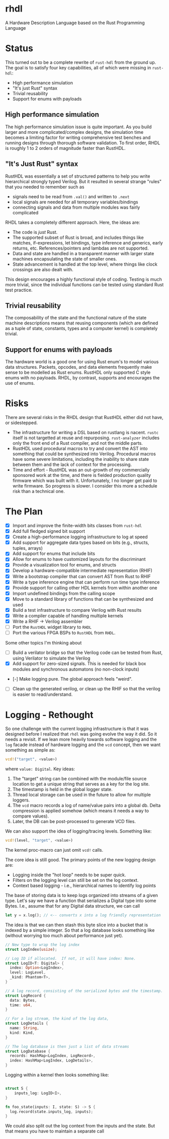 # rhdl
A Hardware Description Language based on the Rust Programming Language

# Status

This turned out to be a complete rewrite of `rust-hdl` from the ground up.  The goal is
to satisfy four key capabilities, all of which were missing in `rust-hdl`:

- High performance simulation
- "It's just Rust" syntax
- Trivial reusability
- Support for enums with payloads

## High performance simulation

The high performance simulation issue is quite important.  As you build larger and
more complicated/complex designs, the simulation time becomes a limiting factor for
writing comprehensive test benches and running designs through thorough software 
validation.  To first order, RHDL is roughly 1 to 2 orders of magnitude faster than
RustHDL.

## "It's Just Rust" syntax

RustHDL was essentially a set of structured patterns to help you write hierarchical
strongly typed Verilog.  But it resulted in several strange "rules" that you needed
to remember such as
- signals need to be read from `.val()` and written to `.next`
- local signals are needed for all temporary variables/bindings
- connecting signals and data from multiple modules was fairly complicated

RHDL takes a completely different approach.  Here, the ideas are:
- The code is _just_ Rust.
- The supported subset of Rust is broad, and includes things like
  matches, if-expressions, let bindings, type inference and generics,
  early returns, etc.  References/pointers and lambdas are not supported.
- Data and state are handled in a transparent manner with larger state machines
encapsulating the state of smaller ones.  
- State advancement is handled at the top level, where things like clock crossings are 
also dealt with.

This design encourages a highly functional style of coding.  Testing is much more trivial,
since the individual functions can be tested using standard Rust test practice.

## Trivial reusability

The composability of the state and the functional nature of the state machine descriptions means
that reusing components (which are defined as a tuple of state, constants, types and a computer kernel)
is completely trivial.  

## Support for enums with payloads

The hardware world is a good one for using Rust enum's to model various data structures.  Packets,
opcodes, and data elements frequently make sense to be modelled as Rust enums.  RustHDL only supported
C style enums with no payloads.  RHDL, by contrast, supports and encourages the use of enums.

# Risks

There are several risks in the RHDL design that RustHDL either did not have, or sidestepped.
- The infrastructure for writing a DSL based on rustlang is nacent.  `rustc` itself is not 
targetted at reuse and repurposing.  `rust-analyzer` includes only the front end of a Rust
compiler, and not the middle parts.  
- RustHDL used procedural macros to try and convert the AST into something that could be
synthesized into Verilog.  Procedural macros have some severe limitations, including the
inability to share state between them and the lack of context for the processing.
- Time and effort - RustHDL was an out-growth of my commercially sponsored work at the time, and
there is fielded production quality firmware which was built with it.  Unfortunately, I no
longer get paid to write firmware.  So progress is slower.  I consider this more a schedule
risk than a technical one.

# The Plan

- [x] Import and improve the finite-width bits classes from `rust-hdl`
- [x] Add full fledged signed bit support
- [x] Create a high-performance logging infrastructure to log at speed
- [x] Add support for aggregate data types based on bits (e.g., structs, tuples, arrays)
- [x] Add support for enums that include bits
- [x] Allow for enums to have customized layouts for the discriminant
- [x] Provide a visualization tool for enums, and structs
- [x] Develop a hardware-compatible intermediate representation (RHIF)
- [x] Write a bootstrap compiler that can convert AST from Rust to RHIF
- [x] Write a type inference engine that can perform run time type inference
- [x] Provide support for calling other HDL kernels from within another one
- [x] Import undefined bindings from the calling scope
- [x] Move to a standard library of functions that can be synthesized and used
- [x] Build a test infrastructure to compare Verilog with Rust results
- [x] Write a compiler capable of handling multiple kernels
- [x] Write a RHIF -> Verilog assembler
- [ ] Port the `RustHDL` widget library to `RHDL`
- [ ] Port the various FPGA BSPs to `RustHDL` from `RHDL`.

Some other topics I'm thinking about

- [ ] Build a verilator bridge so that the Verilog code can be tested from Rust, using Verilator to simulate the Verilog
- [x] Add support for zero-sized signals.  This is needed for black box modules and synchronous automatons (no non-clock inputs)
- [-] Make logging pure.  The global approach feels "weird".
- [ ] Clean up the generated verilog, or clean up the RHIF so that the verilog is easier to read/understand.


# Logging - Rethought

So one challenge with the current logging infrastructure is that it was designed before I realized
that `rhdl` was going evolve the way it did.  So it needs a revisit.  If we lean more heavily towards
software logging and the `log` facade instead of hardware logging and the `vcd` concept, then we want
something as simple as:

```rust
vcd!("target", <value>)
```
where `value: Digital`.  Key ideas:

1. The "target" string can be combined with the module/file source location to get a unique 
  string that serves as a key for the log site.
2. The timestamp is held in the global logger state.
3. Thread local storage can be used in the future to allow for multiple loggers.
4. The `vcd` macro records a log of name/value pairs into a global db.  Delta compression is
applied somehow (which means it needs a way to compare values).
5. Later, the DB can be post-processed to generate VCD files.

We can also support the idea of logging/tracing levels.  Something like:

```rust
vcd!(level, "target", <value>)
```

The kernel proc-macro can just omit `vcd!` calls.



The core idea is still good.
The primary points of the new logging design are:

- Logging inside the "hot loop" needs to be super quick.
- Filters on the logging level can still be set on the log context.
- Context based logging - i.e., hierarchical names to identify log points

The base of storing data is to keep logs organized into streams of a given type.  Let's say we have a
function that serializes a Digital type into some Bytes.  I.e., assume that for any Digital data structure,
we can call

```rust
let y = x.log(); // <-- converts x into a log friendly representation
```

The idea is that we can then stash this byte slice into a bucket that is indexed by a simple integer.  So that
a log database looks something like (without worrying too much about performance just yet).

```rust
// New type to wrap the log index
struct LogIndex(usize);

// Log ID if allocated.  If not, it will have index: None.
struct LogID<T: Digital> {
  index: Option<LogIndex>,
  level: LogLevel,
  _kind: Phantom<T>,
}

// A log record, consisting of the serialized bytes and the timestamp.
struct LogRecord {
  data: Bytes,
  time: u64,
}

// For a log stream, the kind of the log data, 
struct LogDetails {
  name: String,
  kind: Kind,
}

// The log database is then just a list of data streams
struct LogDatabase {
  records: HashMap<LogIndex, LogRecord>,
  index: HashMap<LogIndex, LogDetails>,
}
```

Logging within a kernel then looks something like:

```rust

struct S {
    inputs_log: LogID<I>,
}

fn foo_state(inputs: I, state: S) -> S {
  log.record(state.inputs_log, inputs);
}
```

We could also split out the log context from the inputs and the
state. But that means you have to maintain a separate call 
